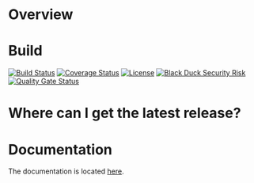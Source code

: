 # Overview


# Build

[![Build Status](https://travis-ci.org/synopsys-sig/synopsys-polaris-plugin.svg?branch=master)](https://travis-ci.org/synopsys-sig/synopsys-polaris-plugin)
[![Coverage Status](https://coveralls.io/repos/github/synopsys-sig/synopsys-polaris-plugin/badge.svg?branch=master)](https://coveralls.io/github/synopsys-sig/synopsys-polaris-plugin?branch=master)
[![License](https://img.shields.io/badge/License-Apache%202.0-blue.svg)](https://opensource.org/licenses/Apache-2.0)
[![Black Duck Security Risk](https://copilot.blackducksoftware.com/github/repos/synopsys-sig/synopsys-polaris-plugin/branches/master/badge-risk.svg)](https://copilot.blackducksoftware.com/github/repos/synopsys-sig/synopsys-polaris-plugin/branches/master)
[![Quality Gate Status](https://sonarcloud.io/api/project_badges/measure?project=com.synopsys.integration%3Asynopsys-polaris-plugin&metric=alert_status)](https://sonarcloud.io/dashboard?id=com.synopsys.integration%3Asynopsys-polaris-plugin)

# Where can I get the latest release?


# Documentation

The documentation is located [here](https://synopsys-sig.github.io/synopsys-polaris-plugin/latest/).
